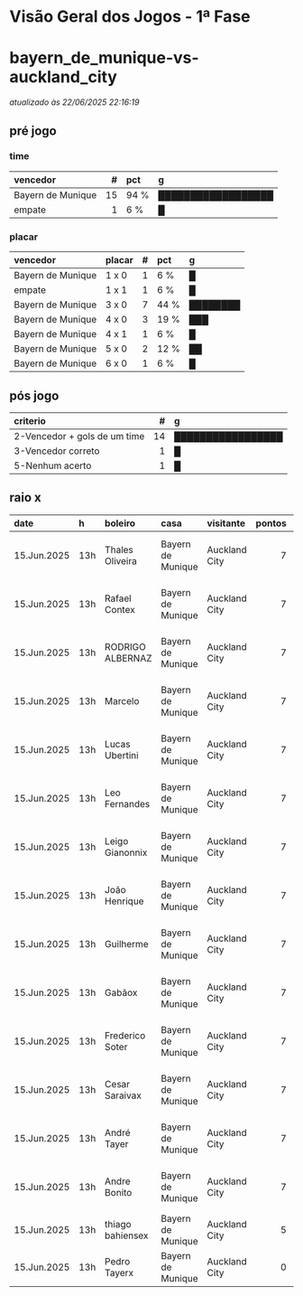 # Visão Geral dos Jogos - 1ª Fase

# bayern_de_munique-vs-auckland_city

_atualizado às 22/06/2025 22:16:19_

## pré jogo

### time

| vencedor          |   # | pct   | g                  |
|:------------------|----:|:------|:-------------------|
| Bayern de Munique |  15 | 94 %  | ██████████████████ |
| empate            |   1 | 6 %   | █                  |

### placar

| vencedor          | placar   |   # | pct   | g        |
|:------------------|:---------|----:|:------|:---------|
| Bayern de Munique | 1 x 0    |   1 | 6 %   | █        |
| empate            | 1 x 1    |   1 | 6 %   | █        |
| Bayern de Munique | 3 x 0    |   7 | 44 %  | ████████ |
| Bayern de Munique | 4 x 0    |   3 | 19 %  | ███      |
| Bayern de Munique | 4 x 1    |   1 | 6 %   | █        |
| Bayern de Munique | 5 x 0    |   2 | 12 %  | ██       |
| Bayern de Munique | 6 x 0    |   1 | 6 %   | █        |

## pós jogo

| criterio                     |   # | g                 |
|:-----------------------------|----:|:------------------|
| 2-Vencedor + gols de um time |  14 | █████████████████ |
| 3-Vencedor correto           |   1 | █                 |
| 5-Nenhum acerto              |   1 | █                 |

## raio x

| date        | h   | boleiro          | casa              | visitante     |   pontos | criteiro                     | bol_placar   | bol_time          | real_placar   | real_time         |
|:------------|:----|:-----------------|:------------------|:--------------|---------:|:-----------------------------|:-------------|:------------------|:--------------|:------------------|
| 15.Jun.2025 | 13h | Thales Oliveira  | Bayern de Munique | Auckland City |        7 | 2-Vencedor + gols de um time | 5 x 0        | Bayern de Munique | 10 x 0        | Bayern de Munique |
| 15.Jun.2025 | 13h | Rafael Contex    | Bayern de Munique | Auckland City |        7 | 2-Vencedor + gols de um time | 3 x 0        | Bayern de Munique | 10 x 0        | Bayern de Munique |
| 15.Jun.2025 | 13h | RODRIGO ALBERNAZ | Bayern de Munique | Auckland City |        7 | 2-Vencedor + gols de um time | 3 x 0        | Bayern de Munique | 10 x 0        | Bayern de Munique |
| 15.Jun.2025 | 13h | Marcelo          | Bayern de Munique | Auckland City |        7 | 2-Vencedor + gols de um time | 6 x 0        | Bayern de Munique | 10 x 0        | Bayern de Munique |
| 15.Jun.2025 | 13h | Lucas Ubertini   | Bayern de Munique | Auckland City |        7 | 2-Vencedor + gols de um time | 5 x 0        | Bayern de Munique | 10 x 0        | Bayern de Munique |
| 15.Jun.2025 | 13h | Leo Fernandes    | Bayern de Munique | Auckland City |        7 | 2-Vencedor + gols de um time | 4 x 0        | Bayern de Munique | 10 x 0        | Bayern de Munique |
| 15.Jun.2025 | 13h | Leigo Gianonnix  | Bayern de Munique | Auckland City |        7 | 2-Vencedor + gols de um time | 4 x 0        | Bayern de Munique | 10 x 0        | Bayern de Munique |
| 15.Jun.2025 | 13h | João Henrique    | Bayern de Munique | Auckland City |        7 | 2-Vencedor + gols de um time | 3 x 0        | Bayern de Munique | 10 x 0        | Bayern de Munique |
| 15.Jun.2025 | 13h | Guilherme        | Bayern de Munique | Auckland City |        7 | 2-Vencedor + gols de um time | 3 x 0        | Bayern de Munique | 10 x 0        | Bayern de Munique |
| 15.Jun.2025 | 13h | Gabãox           | Bayern de Munique | Auckland City |        7 | 2-Vencedor + gols de um time | 3 x 0        | Bayern de Munique | 10 x 0        | Bayern de Munique |
| 15.Jun.2025 | 13h | Frederico Soter  | Bayern de Munique | Auckland City |        7 | 2-Vencedor + gols de um time | 1 x 0        | Bayern de Munique | 10 x 0        | Bayern de Munique |
| 15.Jun.2025 | 13h | Cesar Saraivax   | Bayern de Munique | Auckland City |        7 | 2-Vencedor + gols de um time | 3 x 0        | Bayern de Munique | 10 x 0        | Bayern de Munique |
| 15.Jun.2025 | 13h | André Tayer      | Bayern de Munique | Auckland City |        7 | 2-Vencedor + gols de um time | 4 x 0        | Bayern de Munique | 10 x 0        | Bayern de Munique |
| 15.Jun.2025 | 13h | Andre Bonito     | Bayern de Munique | Auckland City |        7 | 2-Vencedor + gols de um time | 3 x 0        | Bayern de Munique | 10 x 0        | Bayern de Munique |
| 15.Jun.2025 | 13h | thiago bahiensex | Bayern de Munique | Auckland City |        5 | 3-Vencedor correto           | 4 x 1        | Bayern de Munique | 10 x 0        | Bayern de Munique |
| 15.Jun.2025 | 13h | Pedro Tayerx     | Bayern de Munique | Auckland City |        0 | 5-Nenhum acerto              | 1 x 1        | empate            | 10 x 0        | Bayern de Munique |